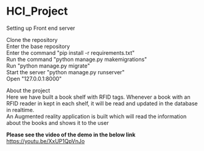 # HCI_Project

<stong>Setting up Front end server</strong>

Clone the repository<br/>
Enter the base repository<br/>
Enter the command "pip install -r requirements.txt"<br/>
Run the command "python manage.py makemigrations"<br/>
Run "python manage.py migrate"<br/>
Start the server "python manage.py runserver"<br/>
Open "127.0.0.1:8000"<br/>

<stong>About the project</strong>
<br/>
Here we have built a book shelf with RFID tags. Whenever a book with an RFID reader in kept in each shelf, it will be read and updated in the database in realtime.<br/>
An Augmented reality application is built which will read the information about the books and shows it to the user<br/>

<strong>Please see the video of the demo in the below link</strong>
https://youtu.be/XxUP1QpVnJo
